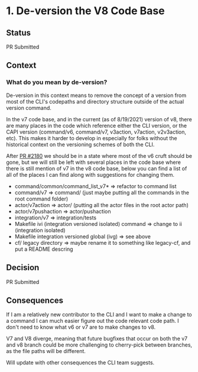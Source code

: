 # 1. De-version the V8 Code Base


## Status

PR Submitted

## Context

### What do you mean by de-version?

De-version in this context means to remove the concept of a version from most of the CLI's codepaths and directory structure outside of the actual version command.

In the v7 code base, and in the current (as of 8/19/2021) version of v8, there are many places in the code which reference either the CLI version, or the CAPI version (command/v6, command/v7, v3action, v7action, v2v3action, etc). This makes it harder to develop in especially for folks without the historical context on the versioning schemes of both the CLI.

After [PR #2180](https://github.com/cloudfoundry/cli/pull/2180) we should be in a state where most of the v6 cruft should be gone, but we will still be left with several places in the code base where there is still mention of v7 in the v8 code base, below you can find a list of all of the places I can find along with suggestions for changing them.

* command/common/command_list_v7* => refactor to command list
* command/v7 => command/ (just maybe putting all the commands in the root command folder)
* actor/v7action => actor/ (putting all the actor files in the root actor path)
* actor/v7pushaction => actor/pushaction
* integration/v7 => integration/tests
* Makefile ivi (integration versioned isolated) command => change to ii (integration isolated)
* Makefile integration versioned global (ivg) => see above
* cf/ legacy directory => maybe rename it to something like legacy-cf, and put a README descring 

## Decision

PR Submitted

## Consequences

If I am a relatively new contributor to the CLI and I want to make a change to a command I can much easier figure out the code relevant code path. I don't need to know what v6 or v7 are to make changes to v8.

V7 and V8 diverge, meaning that future bugfixes that occur on both the v7 and v8 branch could be more challenging to cherry-pick between branches, as the file paths will be different.

Will update with other consequences the CLI team suggests.